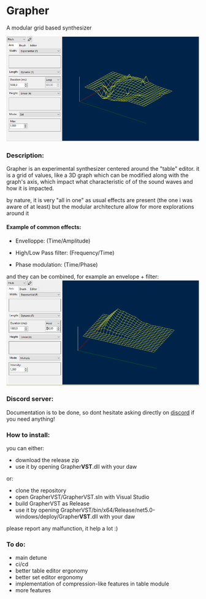 # Grapher

A modular grid based synthesizer 

![screenshot of the 3D editor](https://github.com/RBLG/Grapher/blob/master/Doc/imgs/screenshot.PNG)

### Description:
Grapher is an experimental synthesizer centered around the "table" editor. it is a grid of values, like a 3D graph which can be modified along with the graph's axis, which impact what characteristic of of the sound waves and how it is impacted.

by nature, it is very "all in one" as usual effects are present (the one i was aware of at least) but the modular architecture allow for more explorations around it

#### Example of common effects:
- Envelloppe: (Time/Amplitude)
  
- High/Low Pass filter: (Frequency/Time)
  
- Phase modulation: (Time/Phase)
  
and they can be combined, for example an envelope + filter:
![example of filter-envelloppe settup](https://github.com/RBLG/Grapher/blob/master/Doc/imgs/highpassfilter_and_envelloppe.PNG)  

### Discord server:

Documentation is to be done, so dont hesitate asking directly on [discord](https://discord.gg/HqrgjEe3Tx) if you need anything!


### How to install:

you can either:
- download the release zip
- use it by opening Grapher**VST**.dll with your daw

or:
- clone the repository
- open GrapherVST/GrapherVST.sln with Visual Studio
- build GrapherVST as Release
- use it by opening GrapherVST/bin/x64/Release/net5.0-windows/deploy/Grapher**VST**.dll with your daw

please report any malfunction, it help a lot :)

### To do: 
- main detune
- ci/cd
- better table editor ergonomy
- better   set editor ergonomy
- implementation of compression-like features in table module
- more features
